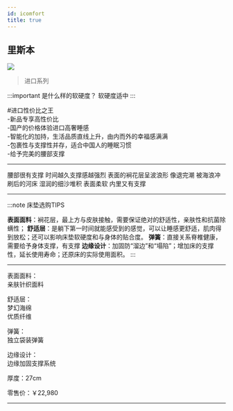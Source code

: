 ```yaml
---
id: icomfort
title: true
---
```

## 里斯本

![](https://wdcdn.qpic.cn/MTMxMDI3MDIzOTUyMjk3NDA_46260_nZDe3UDgVV5LKiU7_1679051370?w=1284&h=1760)

>进口系列

:::important 是什么样的软硬度？
软硬度适中
:::

#进口性价比之王  
-新品专享高性价比  
-国产的价格体验进口高奢睡感  
-智能化的加持，生活品质直线上升，由内而外的幸福感满满  
-包裹性与支撑性并存，适合中国人的睡眠习惯  
-给予完美的腰部支撑

---
腰部很有支撑
时间越久支撑感越强烈
表面的裥花层呈波浪形
像退完潮
被海浪冲刷后的河床
湿润的细沙堆积
表面柔软
内里又有支撑

---
:::note 床垫选购TIPS

**表面面料**：裥花层，最上方与皮肤接触，需要保证绝对的舒适性，亲肤性和抗菌除螨性；
**舒适层**：是躺下第一时间就能感受到的感觉，可以让睡感更舒适，肌肉得到放松；还可以影响床垫软硬度和与身体的贴合度。
**弹簧**：直接关系脊椎健康，需要给予身体支撑，有支撑
**边缘设计**：加固防“溜边”和“塌陷”；增加床的支撑性，延长使用寿命；还原床的实际使用面积。
:::

---
表面面料：  
亲肤针织面料  
  
舒适层：  
梦幻海绵  
优质纤维  
  
弹簧：  
独立袋装弹簧  
  
边缘设计：  
边缘加固支撑系统

厚度：27cm

零售价：￥22,980

---
